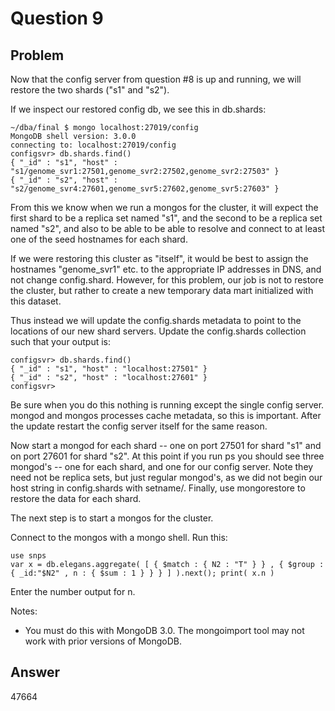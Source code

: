 # Question 9

## Problem

Now that the config server from question #8 is up and running, we will restore the two shards ("s1" and "s2").

If we inspect our restored config db, we see this in db.shards:

```
~/dba/final $ mongo localhost:27019/config
MongoDB shell version: 3.0.0
connecting to: localhost:27019/config
configsvr> db.shards.find()
{ "_id" : "s1", "host" : "s1/genome_svr1:27501,genome_svr2:27502,genome_svr2:27503" }
{ "_id" : "s2", "host" : "s2/genome_svr4:27601,genome_svr5:27602,genome_svr5:27603" }
```
From this we know when we run a mongos for the cluster, it will expect the first shard to be a replica set named "s1", and the second to be a replica set named "s2", and also to be able to be able to resolve and connect to at least one of the seed hostnames for each shard.

If we were restoring this cluster as "itself", it would be best to assign the hostnames "genome_svr1" etc. to the appropriate IP addresses in DNS, and not change config.shard. However, for this problem, our job is not to restore the cluster, but rather to create a new temporary data mart initialized with this dataset.

Thus instead we will update the config.shards metadata to point to the locations of our new shard servers. Update the config.shards collection such that your output is:
```
configsvr> db.shards.find()
{ "_id" : "s1", "host" : "localhost:27501" }
{ "_id" : "s2", "host" : "localhost:27601" }
configsvr>
```
Be sure when you do this nothing is running except the single config server. mongod and mongos processes cache metadata, so this is important. After the update restart the config server itself for the same reason.

Now start a mongod for each shard -- one on port 27501 for shard "s1" and on port 27601 for shard "s2". At this point if you run ps you should see three mongod's -- one for each shard, and one for our config server. Note they need not be replica sets, but just regular mongod's, as we did not begin our host string in config.shards with setname/. Finally, use mongorestore to restore the data for each shard.

The next step is to start a mongos for the cluster.

Connect to the mongos with a mongo shell. Run this:
```
use snps
var x = db.elegans.aggregate( [ { $match : { N2 : "T" } } , { $group : { _id:"$N2" , n : { $sum : 1 } } } ] ).next(); print( x.n )
```
Enter the number output for n.

Notes:

* You must do this with MongoDB 3.0. The mongoimport tool may not work with prior versions of MongoDB.

## Answer
47664

